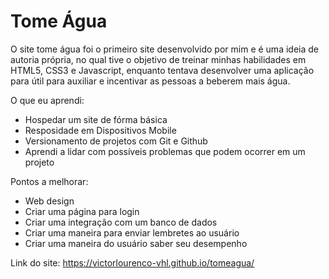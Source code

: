 # Tome Água
 
O site tome água foi o primeiro site desenvolvido por mim e é uma ideia de autoria própria, no qual tive o objetivo de treinar minhas habilidades em HTML5, CSS3 e Javascript, enquanto tentava desenvolver uma aplicação para útil para auxiliar e incentivar as pessoas a beberem mais água.

O que eu aprendi:
- Hospedar um site de fórma básica
- Resposidade em Dispositivos Mobile
- Versionamento de projetos com Git e Github
- Aprendi a lidar com possíveis problemas que podem ocorrer em um projeto

Pontos a melhorar:
- Web design
- Criar uma página para login
- Criar uma integração com um banco de dados
- Criar uma maneira para enviar lembretes ao usuário
- Criar uma maneira do usuário saber seu desempenho

Link do site:
https://victorlourenco-vhl.github.io/tomeagua/
